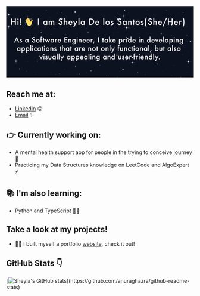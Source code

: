 <img src='./images/github-profile-sheyladelossantos.png' alt='Hi! 👋  I am Sheyla De los Santos 🙃. As a Software Engineer, I take pride in developing applications that are not only functional, but also visually appealing and user-friendly.'/>

## Reach me at:

- [LinkedIn](https://www.linkedin.com/in/sheyladelossantos/) 🙃
- [Email](mailto:sheyla@sheyladelossantos.net) ✨

## 👉 Currently working on:

- A mental health support app for people in the trying to conceive journey 💫
- Practicing my Data Structures knowledge on LeetCode and AlgoExpert ⚡️

## 📚 I'm also learning:

- Python and TypeScript 👩‍💻

## Take a look at my projects!

- 👩‍💻 I built myself a portfolio [website](https://sheyladelossantos.net/), check it out!

## GitHub Stats 👇

[![Sheyla's GitHub stats](https://github-readme-stats.vercel.app/api?username=ssshhheeeyyy&count_private=true&show_icons=true&bg_color=DEG,ffff,000000&title_color=bf19ce&text_color=b731cb&icon_color=000000&line_height=30&hide_border=true&border_radius=0&include_all_commits=true&hide_title=true&align='center')](https://github.com/anuraghazra/github-readme-stats)
